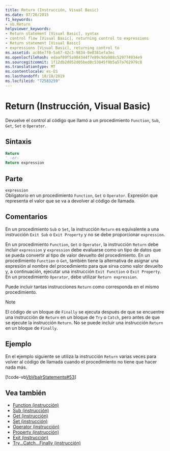 ```yaml
---
title: Return (Instrucción, Visual Basic)
ms.date: 07/20/2015
f1_keywords:
- vb.Return
helpviewer_keywords:
- Return statement [Visual Basic], syntax
- control flow [Visual Basic], returning control to expressions
- Return statement [Visual Basic]
- expressions [Visual Basic], returning control to
ms.assetid: ac86e7f0-5a67-42c3-9834-0e0381efa3ec
ms.openlocfilehash: edaaf09f5a984344f7e89c9da988c529774934e9
ms.sourcegitcommit: 1f12db2d852d05bed8c53845f0b5a57a762979c8
ms.translationtype: MT
ms.contentlocale: es-ES
ms.lasthandoff: 10/18/2019
ms.locfileid: "72583259"
---
```

# <a name="return-statement-visual-basic"></a>Return (Instrucción, Visual Basic)
Devuelve el control al código que llamó a un procedimiento `Function`, `Sub`, `Get`, `Set` o `Operator`.  
  
## <a name="syntax"></a>Sintaxis  
  
```vb  
Return  
' -or-  
Return expression  
```  
  
## <a name="part"></a>Parte  
 `expression`  
 Obligatorio en un procedimiento `Function`, `Get` o `Operator`. Expresión que representa el valor que se va a devolver al código de llamada.  
  
## <a name="remarks"></a>Comentarios  
 En un procedimiento `Sub` o `Set`, la instrucción `Return` es equivalente a una instrucción `Exit Sub` o `Exit Property` y no se debe proporcionar `expression`.  
  
 En un procedimiento `Function`, `Get` o `Operator`, la instrucción `Return` debe incluir `expression` y `expression` debe evaluarse como un tipo de datos que se pueda convertir al tipo de valor devuelto del procedimiento. En un procedimiento `Function` o `Get`, también tiene la alternativa de asignar una expresión al nombre del procedimiento para que sirva como valor devuelto y, a continuación, ejecutar una instrucción `Exit Function` o `Exit Property`. En un procedimiento `Operator`, debe utilizar `Return expression`.  
  
 Puede incluir tantas instrucciones `Return` como corresponda en el mismo procedimiento.  
  
> [!NOTE]
> El código de un bloque de `Finally` se ejecuta después de que se encuentre una instrucción de `Return` en un bloque de `Try` o `Catch`, pero antes de que se ejecute la instrucción `Return`. No se puede incluir una instrucción `Return` en un bloque de `Finally`.  
  
## <a name="example"></a>Ejemplo  
 En el ejemplo siguiente se utiliza la instrucción `Return` varias veces para volver al código de llamada cuando el procedimiento no tiene que hacer nada más.  
  
 [!code-vb[VbVbalrStatements#53](~/samples/snippets/visualbasic/VS_Snippets_VBCSharp/VbVbalrStatements/VB/Class1.vb#53)]  
  
## <a name="see-also"></a>Vea también

- [Function (instrucción)](../../../visual-basic/language-reference/statements/function-statement.md)
- [Sub (instrucción)](../../../visual-basic/language-reference/statements/sub-statement.md)
- [Get (instrucción)](../../../visual-basic/language-reference/statements/get-statement.md)
- [Set (instrucción)](../../../visual-basic/language-reference/statements/set-statement.md)
- [Operator (instrucción)](../../../visual-basic/language-reference/statements/operator-statement.md)
- [Property (instrucción)](../../../visual-basic/language-reference/statements/property-statement.md)
- [Exit (instrucción)](../../../visual-basic/language-reference/statements/exit-statement.md)
- [Try...Catch...Finally (instrucción)](../../../visual-basic/language-reference/statements/try-catch-finally-statement.md)
